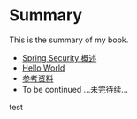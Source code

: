 # Summary

This is the summary of my book.

* [Spring Security 概述](docs/overview.md)
* [Hello World](docs/hello-world.md)
* [参考资料](docs/references.md)
* To be continued ...未完待续...

test